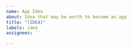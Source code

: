 ```yaml
---
name: App Idea
about: Idea that may be worth to become an app
title: "[IDEA]"
labels: idea
assignees: ''

---
```



